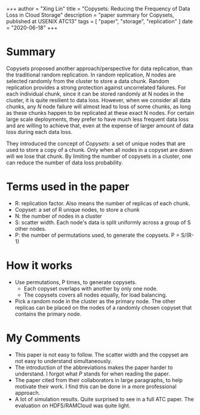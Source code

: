 +++
author = "Xing Lin"
title = "Copysets: Reducing the Frequency of Data Loss in Cloud Storage"
description = "paper summary for Copysets, published at USENIX ATC13"
tags = [
    "paper",
    "storage",
    "replication"
]
date = "2020-06-18"
+++

# Summary
Copysets proposed another approach/perspective for data replication, than the traditional random replication. 
In random replication, *N* nodes are selected randomly from the cluster to store a data chunk.
Random replication provides a strong protection against uncorrelated failures. 
For each individual chunk, since it can be stored randomly at N nodes in the cluster, 
it is quite resilient to data loss. However, when we consider all data chunks, 
any *N* node failure will almost lead to loss of some chunks, as long as these chunks happen to be replicated at these exact N nodes. For certain large scale
deployments, they prefer to have much less frequent data loss and are willing
to achieve that, even at the expense of larger amount of data loss during each data loss.

They introduced the concept of *Copysets*: a set of unique nodes that are used to store
a copy of a chunk. Only when all nodes in a copyset are down will we lose that chunk. 
By limiting the number of copysets in a  cluster, one can reduce the number of 
data loss probability. 

# Terms used in the paper  
* R: replication factor. Also means the number of replicas of each chunk. 
* Copyset: a set of R unique nodes, to store a chunk
* N: the number of nodes in a cluster
* S: scatter width. Each node's data is split uniformly across a group of S other nodes. 
* P: the number of permutations used, to generate the copysets. P = S/(R-1)

# How it works  
* Use permutations, P times, to generate copysets.
    * Each copyset overlaps with another by only one node.
    * The copysets covers all nodes equally, for load balancing.
* Pick a random node in the cluster as the primary node. The other replicas can 
be placed on the nodes of a randomly chosen copyset that contains the primary node.

# My Comments
* This paper is not easy to follow. The scatter width and the copyset are 
not easy to understand simultaneously. 
* The introduction of the abbreviations makes the paper harder to understand. I 
forgot what *P* stands for when reading the paper. 
* The paper cited from their collaborators in large paragraphs, to help motivate
their work. I find this can be done in a more professional approach. 
* A lot of simulation results. Quite surprised to see in a full ATC paper. 
The evaluation on HDFS/RAMCloud was quite light. 
